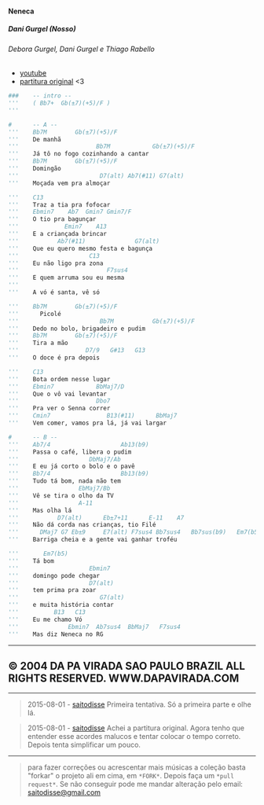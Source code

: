 #### Neneca
##### Dani Gurgel (Nosso)
###### Debora Gurgel, Dani Gurgel e Thiago Rabello
- [youtube](https://www.youtube.com/watch?v=DLaGM4pn1RA)
- [partitura original](http://www.deboragurgel.com.br/?page_id=64) <3

```py
###    -- intro --
'''    ( Bb7+  Gb(±7)(+5)/F )
'''

#      -- A --
'''    Bb7M        Gb(±7)(+5)/F
'''    De manhã
'''                      Bb7M            Gb(±7)(+5)/F
'''    Já tô no fogo cozinhando a cantar
'''    Bb7M        Gb(±7)(+5)/F
'''    Domingão
'''                       D7(alt) Ab7(#11) G7(alt)
'''    Moçada vem pra almoçar

'''    C13
'''    Traz a tia pra fofocar
'''    Ebmin7    Ab7  Gmin7 Gmin7/F
'''    O tio pra bagunçar
'''             Emin7    A13
'''    E a criançada brincar
'''           Ab7(#11)              G7(alt)
'''    Que eu quero mesmo festa e bagunça
'''                    C13
'''    Eu não ligo pra zona
'''                         F7sus4
'''    E quem arruma sou eu mesma
'''
'''    A vó é santa, vê só

'''    Bb7M        Gb(±7)(+5)/F
'''      Picolé
'''                       Bb7M           Gb(±7)(+5)/F
'''    Dedo no bolo, brigadeiro e pudim
'''    Bb7M        Gb(±7)(+5)/F
'''    Tira a mão
'''                   D7/9   G#13   G13
'''    O doce é pra depois

'''    C13
'''    Bota ordem nesse lugar
'''    Ebmin7            BbMaj7/D
'''    Que o vô vai levantar
'''                      Dbo7
'''    Pra ver o Senna correr
'''    Cmin7                B13(#11)      BbMaj7
'''    Vem comer, vamos pra lá, já vai largar

#      -- B --
'''    Ab7/4                    Ab13(b9)
'''    Passa o café, libera o pudim
'''                    DbMaj7/Ab
'''    E eu já corto o bolo e o pavê
'''    Bb7/4                    Bb13(b9)
'''    Tudo tá bom, nada não tem
'''                 EbMaj7/Bb
'''    Vê se tira o olho da TV
'''                 A-11
'''    Mas olha lá
'''           D7(alt)      Eb±7+11      E-11    A7
'''    Não dá corda nas crianças, tio Filé
'''      DMaj7 G7 Eb±9     E7(alt) F7sus4 Bb7sus4   Bb7sus(b9)   Em7(b5)
'''    Barriga cheia e a gente vai ganhar troféu

'''       Em7(b5)
'''    Tá bom
'''                    Ebmin7
'''    domingo pode chegar
'''                    D7(alt)
'''    tem prima pra zoar
'''                       G7(alt)
'''    e muita história contar
'''          B13   C13
'''    Eu me chamo Vó
'''              Ebmin7  Ab7sus4  BbMaj7   F7sus4
'''    Mas diz Neneca no RG
```

-----------------------
© 2004 DA PA VIRADA SAO PAULO BRAZIL ALL RIGHTS RESERVED. WWW.DAPAVIRADA.COM
-----------------------

 -----------------

> 2015-08-01 - [saitodisse](http://saitodisse.github.io/)
>  Primeira tentativa. Só a primeira parte e olhe lá.

> 2015-08-01 - [saitodisse](http://saitodisse.github.io/)
>  Achei a partitura original. Agora tenho que entender esse acordes malucos e tentar colocar o tempo correto. Depois tenta simplificar um pouco.

-------------

> para fazer correções ou acrescentar mais músicas a coleção basta "forkar" o projeto ali em cima, em `*FORK*`. Depois faça um `*pull request*`. Se não conseguir pode me mandar alteração pelo email: saitodisse@gmail.com

